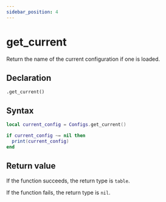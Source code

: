 ```yaml
---
sidebar_position: 4
---
```


# get_current

Return the name of the current configuration if one is loaded.

## Declaration

`.get_current()`

## Syntax

```lua
local current_config = Configs.get_current()

if current_config ~= nil then
  print(current_config)
end
```

## Return value

If the function succeeds, the return type is `table`.

If the function fails, the return type is `nil`.
